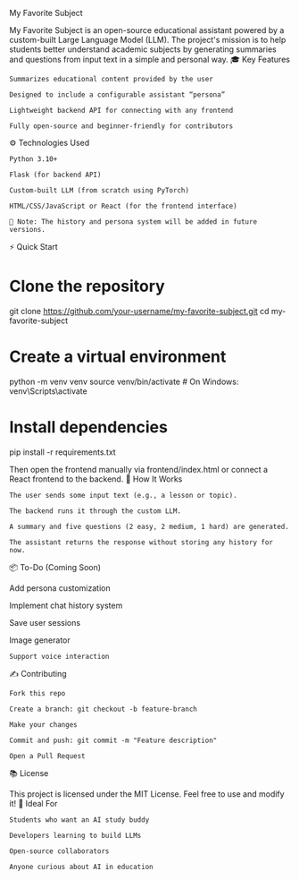 My Favorite Subject

My Favorite Subject is an open-source educational assistant powered by a custom-built Large Language Model (LLM). The project's mission is to help students better understand academic subjects by generating summaries and questions from input text in a simple and personal way.
🎓 Key Features

    Summarizes educational content provided by the user

    Designed to include a configurable assistant “persona”

    Lightweight backend API for connecting with any frontend

    Fully open-source and beginner-friendly for contributors

⚙️ Technologies Used

    Python 3.10+

    Flask (for backend API)

    Custom-built LLM (from scratch using PyTorch)

    HTML/CSS/JavaScript or React (for the frontend interface)

    🔧 Note: The history and persona system will be added in future versions.

⚡ Quick Start

# Clone the repository
git clone https://github.com/your-username/my-favorite-subject.git
cd my-favorite-subject

# Create a virtual environment
python -m venv venv
source venv/bin/activate  # On Windows: venv\Scripts\activate

# Install dependencies
pip install -r requirements.txt

Then open the frontend manually via frontend/index.html or connect a React frontend to the backend.
🧠 How It Works

    The user sends some input text (e.g., a lesson or topic).

    The backend runs it through the custom LLM.

    A summary and five questions (2 easy, 2 medium, 1 hard) are generated.

    The assistant returns the response without storing any history for now.

📦 To-Do (Coming Soon)

Add persona customization

Implement chat history system

Save user sessions

Image generator 

    Support voice interaction

✍️ Contributing

    Fork this repo

    Create a branch: git checkout -b feature-branch

    Make your changes

    Commit and push: git commit -m "Feature description"

    Open a Pull Request

📚 License

This project is licensed under the MIT License. Feel free to use and modify it!
🌱 Ideal For

    Students who want an AI study buddy

    Developers learning to build LLMs

    Open-source collaborators

    Anyone curious about AI in education
